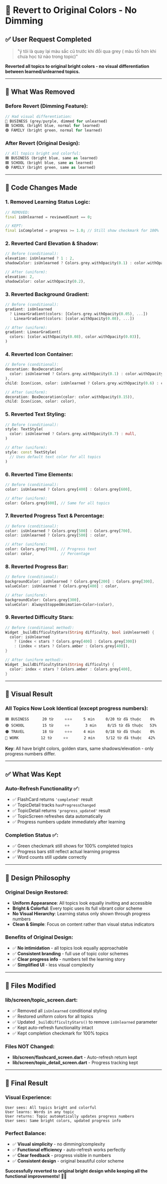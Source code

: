 # 🔄 Revert to Original Colors - No Dimming

## ✅ **User Request Completed**

> "ý tôi là quay lại màu sắc cũ trước khi đổi qua grey ( màu tối hơn khi chưa học từ nào trong topic)"

**Reverted all topics to original bright colors - no visual differentiation between learned/unlearned topics.**

---

## 🎨 **What Was Removed**

### **Before Revert (Dimming Feature)**:
```dart
// Had visual differentiation:
🔘 BUSINESS (grey/purple, dimmed for unlearned)
🟦 SCHOOL (bright blue, normal for learned)
🟢 FAMILY (bright green, normal for learned)
```

### **After Revert (Original Design)**:
```dart
// All topics bright and colorful:
🟦 BUSINESS (bright blue, same as learned)
🟦 SCHOOL (bright blue, same as learned)  
🟢 FAMILY (bright green, same as learned)
```

---

## 🔧 **Code Changes Made**

### **1. Removed Learning Status Logic**:
```dart
// REMOVED:
final isUnlearned = reviewedCount == 0;

// KEPT:
final isCompleted = progress >= 1.0; // Still show checkmark for 100%
```

### **2. Reverted Card Elevation & Shadow**:
```dart
// Before (conditional):
elevation: isUnlearned ? 1 : 2,
shadowColor: isUnlearned ? Colors.grey.withOpacity(0.1) : color.withOpacity(0.2),

// After (uniform):
elevation: 2,
shadowColor: color.withOpacity(0.2),
```

### **3. Reverted Background Gradient**:
```dart
// Before (conditional):
gradient: isUnlearned 
  ? LinearGradient(colors: [Colors.grey.withOpacity(0.05), ...])
  : LinearGradient(colors: [color.withOpacity(0.08), ...])

// After (uniform):
gradient: LinearGradient(
  colors: [color.withOpacity(0.08), color.withOpacity(0.03)],
)
```

### **4. Reverted Icon Container**:
```dart
// Before (conditional):
decoration: BoxDecoration(
  color: isUnlearned ? Colors.grey.withOpacity(0.1) : color.withOpacity(0.15),
),
child: Icon(icon, color: isUnlearned ? Colors.grey.withOpacity(0.6) : color),

// After (uniform):
decoration: BoxDecoration(color: color.withOpacity(0.15)),
child: Icon(icon, color: color),
```

### **5. Reverted Text Styling**:
```dart
// Before (conditional):
style: TextStyle(
  color: isUnlearned ? Colors.grey.withOpacity(0.7) : null,
)

// After (uniform):
style: const TextStyle(
  // Uses default text color for all topics
)
```

### **6. Reverted Time Elements**:
```dart
// Before (conditional):
color: isUnlearned ? Colors.grey[400] : Colors.grey[600],

// After (uniform):
color: Colors.grey[600], // Same for all topics
```

### **7. Reverted Progress Text & Percentage**:
```dart
// Before (conditional):
color: isUnlearned ? Colors.grey[500] : Colors.grey[700],
color: isUnlearned ? Colors.grey[500] : color,

// After (uniform):
color: Colors.grey[700], // Progress text
color: color,            // Percentage
```

### **8. Reverted Progress Bar**:
```dart
// Before (conditional):
backgroundColor: isUnlearned ? Colors.grey[200] : Colors.grey[300],
valueColor: isUnlearned ? Colors.grey[400] : color,

// After (uniform):
backgroundColor: Colors.grey[300],
valueColor: AlwaysStoppedAnimation<Color>(color),
```

### **9. Reverted Difficulty Stars**:
```dart
// Before (conditional method):
Widget _buildDifficultyStars(String difficulty, bool isUnlearned) {
  color: isUnlearned 
    ? (index < stars ? Colors.grey[400] : Colors.grey[300])
    : (index < stars ? Colors.amber : Colors.grey[400]),
}

// After (uniform method):
Widget _buildDifficultyStars(String difficulty) {
  color: index < stars ? Colors.amber : Colors.grey[400],
}
```

---

## 🎯 **Visual Result**

### **All Topics Now Look Identical** (except progress numbers):
```
🟦 BUSINESS      20 từ     ⭐⭐⭐     5 min     0/20 từ đã thuộc    0%
🟢 SCHOOL        15 từ     ⭐⭐       3 min     8/15 từ đã thuộc   53%
🟠 TRAVEL        18 từ     ⭐⭐⭐     4 min     0/18 từ đã thuộc    0%
🔵 WORK          12 từ     ⭐⭐       2 min     5/12 từ đã thuộc   42%
```

**Key**: All have bright colors, golden stars, same shadows/elevation - only progress numbers differ.

---

## ✅ **What Was Kept**

### **Auto-Refresh Functionality** ✅:
- ✅ FlashCard returns `'completed'` result
- ✅ TopicDetail tracks `hasProgressChanged`
- ✅ TopicDetail returns `'progress_updated'` result
- ✅ TopicScreen refreshes data automatically
- ✅ Progress numbers update immediately after learning

### **Completion Status** ✅:
- ✅ Green checkmark still shows for 100% completed topics
- ✅ Progress bars still reflect actual learning progress
- ✅ Word counts still update correctly

---

## 🎨 **Design Philosophy**

### **Original Design Restored**:
- **Uniform Appearance**: All topics look equally inviting and accessible
- **Bright & Colorful**: Every topic uses its full vibrant color scheme
- **No Visual Hierarchy**: Learning status only shown through progress numbers
- **Clean & Simple**: Focus on content rather than visual status indicators

### **Benefits of Original Design**:
- ✅ **No intimidation** - all topics look equally approachable
- ✅ **Consistent branding** - full use of topic color schemes
- ✅ **Clear progress info** - numbers tell the learning story
- ✅ **Simplified UI** - less visual complexity

---

## 🔧 **Files Modified**

### **lib/screen/topic_screen.dart**:
- ✅ Removed all `isUnlearned` conditional styling
- ✅ Restored uniform colors for all topics
- ✅ Updated `_buildDifficultyStars()` to remove `isUnlearned` parameter
- ✅ Kept auto-refresh functionality intact
- ✅ Kept completion checkmark for 100% topics

### **Files NOT Changed**:
- **lib/screen/flashcard_screen.dart** - Auto-refresh return kept
- **lib/screen/topic_detail_screen.dart** - Progress tracking kept

---

## 🚀 **Final Result**

### **Visual Experience**:
```
User sees: All topics bright and colorful
User learns: Words in any topic
User returns: Topic automatically updates progress numbers
User sees: Same bright colors, updated progress info
```

### **Perfect Balance**:
- ✅ **Visual simplicity** - no dimming/complexity
- ✅ **Functional efficiency** - auto-refresh works perfectly
- ✅ **Clear feedback** - progress visible in numbers
- ✅ **Consistent design** - original beautiful color scheme

**Successfully reverted to original bright design while keeping all the functional improvements!** 🎨✨

